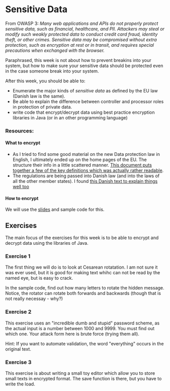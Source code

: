 # Sensitive Data

From OWASP 3: *Many web applications and APIs do not properly protect sensitive data, such as financial, healthcare, and PII. Attackers may steal or modify such weakly protected data to conduct credit card fraud, identity theft, or other crimes. Sensitive data may be compromised without extra protection, such as encryption at rest or in transit, and requires special precautions when exchanged with the browser.*

Paraphrased, this week is not about how to prevent breakins into your system, but how to make sure your sensitive data should be protected even in the case someone break into your system.

After this week, you should be able to:

* Enumerate the major kinds of *sensitive data* as defined by the EU law (Danish law is the same).
* Be able to explain the difference between controller and processor roles in protection of private data.
* write code that encrypt/decrypt  data using best practice encryption libraries in Java (or in an other programming language)



### Resources:

#### What to encrypt

* As I tried to find some good material on the new Data protection law in English, I ultimately ended up on the home pages of the EU. The structure their info in a little scattered manner. [This document puts together a few of the key definitions which was actually rather readable](EUDataProtectionRules.md).
* The regulations are being passed into Danish law (and into the laws of all the other member states). I found [this Danish text to explain things well too](https://itb.dk/sites/default/files/Persondataforordningen_DetSkalDuHaveStyrPaai2018.pdf)

#### How to encrypt
We will use the [slides](SecurityWeek4.pptx) and sample code for this.

## Exercises
The main focus of the exercises for this week is to be able to encrypt and decrypt data using the libraries of Java.

### Exercise 1
The first thing we will do is to look at Cesarean rotatation. I am not sure it was ever used, but it is good for making text whihc can not be read by the named eye, but is easy to crack.

In the sample code, find out how many letters to rotate the hidden message. Notice, the rotator can rotate both forwards and backwards (though that is not really necessay - why?)

### Exercise 2
This exercise uses an "incredible dumb and stupid" password scheme, as the actual input is a number between 1000 and 9999. You must find out which one. Your attack form here is brute force (trying them all). 

Hint: If you want to automate validation, the word "everything" occurs in the original text.

### Exercise 3
This exercise is about writing a small toy editor which allow you to store small texts in encrypted format. The save function is there, but you have to write the load.





